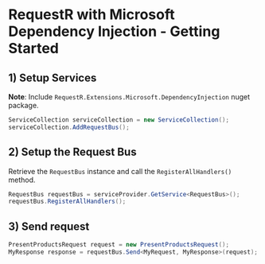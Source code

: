 # RequestR with Microsoft Dependency Injection - Getting Started

## 1) Setup Services

**Note**: Include `RequestR.Extensions.Microsoft.DependencyInjection` nuget package.

```csharp
ServiceCollection serviceCollection = new ServiceCollection();
serviceCollection.AddRequestBus();
```

## 2) Setup the Request Bus

Retrieve the `RequestBus` instance and call the `RegisterAllHandlers()` method.

```csharp
RequestBus requestBus = serviceProvider.GetService<RequestBus>();
requestBus.RegisterAllHandlers();
```

## 3) Send request

```csharp
PresentProductsRequest request = new PresentProductsRequest();
MyResponse response = requestBus.Send<MyRequest, MyResponse>(request);
```
